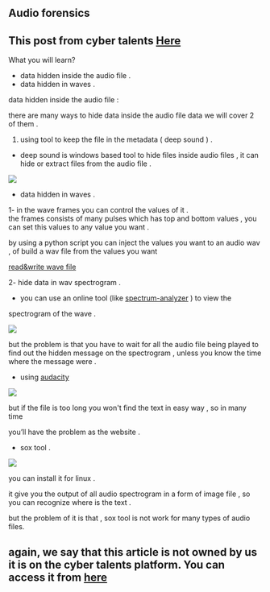 ## Audio forensics
## This post from cyber talents [Here](https://cybertalents.com/learn/introduction-to-cybersecurity/19-audio-forensics)

What you will learn?

-   data hidden inside the audio file .
-   data hidden in waves .

data hidden inside the audio file  :

there are many ways to hide data inside the audio file data we will cover 2 of them .

1.  using tool to keep the file in the metadata ( deep sound ) .
    

-   deep sound is windows based tool to hide files inside audio files , it can hide or extract files from the audio file .  
      
    

![](https://lh5.googleusercontent.com/t6QYzPlBAUE4RtaTzJsZIkyuoFB1ixOs_z_Y09ZQth3VA-e0ZqzSUGGLVE53JhLj1nyoZI0GRHVT29X0NumnXi3gbGFuaQJwh4K4QYDG0kKLfLTE7UykcXLM_a0LUr6CcqgksAw)

-   data hidden in waves .  
      
    

1- in the wave frames you can control the values of it .  
the frames consists of many pulses which has top and bottom values , you can set this values to any value you want .  
  

by using a python script you can inject the values you want to an audio wav , of build a wav file from the values you want

  
[read&write wave file](https://docs.python.org/3/library/wave.html)

2- hide data in wav spectrogram .  
- you can use an online tool (like [spectrum-analyzer](https://academo.org/demos/spectrum-analyzer/) ) to view the

spectrogram of the wave .

![](https://lh6.googleusercontent.com/KJPb751F2fl48Y_9Vqsa2Gdh5zxM4eVjIbsmauStH5v_MQq19gJyrMCjDh4g4C-C-4lcsY9hQ45Pm1-aa19CofGkv2cvNpKWn2HrYCpR1KQIDMyMtVY3dBgH371kkBPqO3bJQt8)

but the problem is that you have to wait for all the audio file being played to find out the hidden message on the spectrogram , unless you know the time where the message were .

-   using [audacity](https://www.audacityteam.org/)
    

![](https://lh5.googleusercontent.com/bT5DDOA3m1a0jrrUsE6Cc0zEazVRGPnORLmhLGoSzDmPR9iMKZdtVWrBDzuRVnCCPxMr7zqjuzSSnPpUOeqHXROLVTrF5l8bkdV6vqYn-9gU7rFTLOSuxXLosLZVG12WC8TbSeU)

but if the file is too long you won't find the text in easy way , so in many time

you’ll have the problem as the website .

-   sox tool .
    

![](https://lh3.googleusercontent.com/GWi5vwzxjj11Q2aEfEwpJnAGU1zqAJOpRJRLjpL0qxgPgXSN6MUyyBPtQp1bec1NNqF2PFXkNg6mSsygkCn1uijrXKadOEJUsCOMwH91O3xYrAjUzHnLYoo7vxeNMihpF8nr004)

  
you can install it for linux .

it give you the output of all audio spectrogram in a form of image file , so you can recognize where is the text .

but the problem of it is that , sox tool is not work for many types of audio files.

## again, we say that this article is not owned by us it is  on the cyber talents platform. You can access it from [here](https://cybertalents.com/learn)
